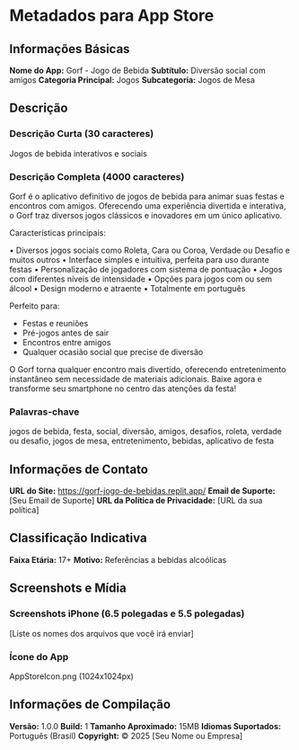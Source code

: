 # Metadados para App Store

## Informações Básicas

**Nome do App:** Gorf - Jogo de Bebida
**Subtítulo:** Diversão social com amigos
**Categoria Principal:** Jogos
**Subcategoria:** Jogos de Mesa

## Descrição

### Descrição Curta (30 caracteres)
Jogos de bebida interativos e sociais

### Descrição Completa (4000 caracteres)
Gorf é o aplicativo definitivo de jogos de bebida para animar suas festas e encontros com amigos. Oferecendo uma experiência divertida e interativa, o Gorf traz diversos jogos clássicos e inovadores em um único aplicativo.

Características principais:

• Diversos jogos sociais como Roleta, Cara ou Coroa, Verdade ou Desafio e muitos outros
• Interface simples e intuitiva, perfeita para uso durante festas
• Personalização de jogadores com sistema de pontuação
• Jogos com diferentes níveis de intensidade
• Opções para jogos com ou sem álcool
• Design moderno e atraente
• Totalmente em português

Perfeito para:
- Festas e reuniões
- Pré-jogos antes de sair
- Encontros entre amigos
- Qualquer ocasião social que precise de diversão

O Gorf torna qualquer encontro mais divertido, oferecendo entretenimento instantâneo sem necessidade de materiais adicionais. Baixe agora e transforme seu smartphone no centro das atenções da festa!

### Palavras-chave
jogos de bebida, festa, social, diversão, amigos, desafios, roleta, verdade ou desafio, jogos de mesa, entretenimento, bebidas, aplicativo de festa

## Informações de Contato

**URL do Site:** https://gorf-jogo-de-bebidas.replit.app/
**Email de Suporte:** [Seu Email de Suporte]
**URL da Política de Privacidade:** [URL da sua política]

## Classificação Indicativa

**Faixa Etária:** 17+
**Motivo:** Referências a bebidas alcoólicas

## Screenshots e Mídia

### Screenshots iPhone (6.5 polegadas e 5.5 polegadas)
[Liste os nomes dos arquivos que você irá enviar]

### Ícone do App
AppStoreIcon.png (1024x1024px)

## Informações de Compilação

**Versão:** 1.0.0
**Build:** 1
**Tamanho Aproximado:** 15MB
**Idiomas Suportados:** Português (Brasil)
**Copyright:** © 2025 [Seu Nome ou Empresa]